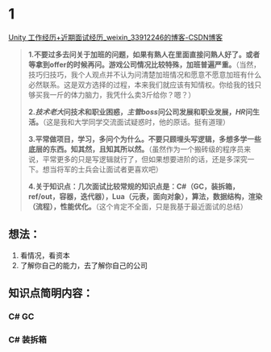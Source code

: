 # 1

[Unity 工作经历+近期面试经历_weixin_33912246的博客-CSDN博客](https://blog.csdn.net/weixin_33912246/article/details/94547357?spm=1001.2101.3001.6650.12&utm_medium=distribute.pc_relevant.none-task-blog-2~default~CTRLIST~Rate-12-94547357-blog-72810368.pc_relevant_3mothn_strategy_and_data_recovery&depth_1-utm_source=distribute.pc_relevant.none-task-blog-2~default~CTRLIST~Rate-12-94547357-blog-72810368.pc_relevant_3mothn_strategy_and_data_recovery&utm_relevant_index=18)

>**1.不要过多去问关于加班的问题，如果有熟人在里面直接问熟人好了。或者等拿到offer的时候再问。游戏公司情况比较特殊，加班普遍严重。**（当然，技巧归技巧，我个人观点并不认为问清楚加班情况和愿意不愿意加班有什么必然联系。这是双方选择的过程，本来我们就应该有知情权。你给我的钱只够买我一斤的体力脑力，我凭什么卖3斤给你？嗯？）
>
>**2.*技术老大*问技术和职业困惑，*主管boss*问公司发展和职业发展，*HR*问生活。**（这是我和大学同学交流面试疑惑时，他的原话。挺有道理）
>
>**3.平常做项目，学习，多问个为什么。不要只顾埋头写逻辑，多想多学一些底层的东西。知其然，且知其所以然。**（虽然作为一个搬砖级的程序员来说，平常更多的只是写逻辑就行了，但如果想要进阶的话，还是多深究一下。想当将军的士兵会让面试者更喜欢吧）
>
>**4.关于知识点：几次面试比较常规的知识点是：C#（GC，装拆箱，ref/out，容器，迭代器），Lua（元表，面向对象），算法，数据结构，渲染（流程），性能优化。**（这个肯定不全面，只是我基于最近面试的总结）



## 想法：

1. 看情况，看资本
2. 了解你自己的能力，去了解你自己的公司

## 知识点简明内容：

### C# GC

### C# 装拆箱



